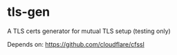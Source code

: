 # tls-gen
A TLS certs generator for mutual TLS setup (testing only)

Depends on: https://github.com/cloudflare/cfssl
